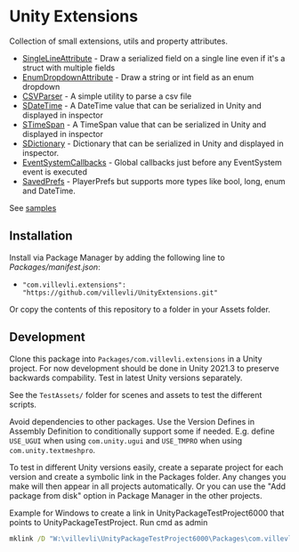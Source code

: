 # Unity Extensions

Collection of small extensions, utils and property attributes.

- [SingleLineAttribute](Runtime/PropertyAttributes/SingleLineAttribute.cs) - Draw a serialized field on a single line even if it's a struct with multiple fields
- [EnumDropdownAttribute](Runtime/PropertyAttributes/EnumDropdownAttribute.cs) - Draw a string or int field as an enum dropdown
- [CSVParser](Runtime/CSVParser.cs) - A simple utility to parse a csv file
- [SDateTime](Runtime/SDateTime.cs) - A DateTime value that can be serialized in Unity and displayed in inspector
- [STimeSpan](Runtime/STimeSpan.cs) - A TimeSpan value that can be serialized in Unity and displayed in inspector
- [SDictionary](Runtime/SDictionary.cs) - Dictionary that can be serialized in Unity and displayed in inspector.
- [EventSystemCallbacks](Runtime/EventSystemCallbacks.cs) - Global callbacks just before any EventSystem event is executed
- [SavedPrefs](Runtime/SavedPrefs.cs) - PlayerPrefs but supports more types like bool, long, enum and DateTime.

See [samples](Samples~)


## Installation

Install via Package Manager by adding the following line to *Packages/manifest.json*:
- `"com.villevli.extensions": "https://github.com/villevli/UnityExtensions.git"`

Or copy the contents of this repository to a folder in your Assets folder.


## Development

Clone this package into `Packages/com.villevli.extensions` in a Unity project.
For now development should be done in Unity 2021.3 to preserve backwards compability. Test in latest Unity versions separately.

See the `TestAssets/` folder for scenes and assets to test the different scripts.

Avoid dependencies to other packages. Use the Version Defines in Assembly Definition to conditionally support some if needed. E.g. define `USE_UGUI` when using `com.unity.ugui` and `USE_TMPRO` when using `com.unity.textmeshpro`.

To test in different Unity versions easily, create a separate project for each version and create a symbolic link in the Packages folder. Any changes you make will then appear in all projects automatically. Or you can use the "Add package from disk" option in Package Manager in the other projects.

Example for Windows to create a link in UnityPackageTestProject6000 that points to UnityPackageTestProject. Run cmd as admin
```bat
mklink /D "W:\villevli\UnityPackageTestProject6000\Packages\com.villevli.extensions" "W:\villevli\UnityPackageTestProject\Packages\com.villevli.extensions"
```
